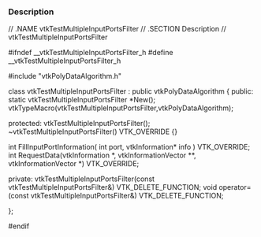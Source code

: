 ### Description
<source lang="cpp">
// .NAME vtkTestMultipleInputPortsFilter
// .SECTION Description
// vtkTestMultipleInputPortsFilter

#ifndef __vtkTestMultipleInputPortsFilter_h
#define __vtkTestMultipleInputPortsFilter_h

#include "vtkPolyDataAlgorithm.h"

class vtkTestMultipleInputPortsFilter : public vtkPolyDataAlgorithm
{
public:
  static vtkTestMultipleInputPortsFilter *New();
  vtkTypeMacro(vtkTestMultipleInputPortsFilter,vtkPolyDataAlgorithm);

protected:
  vtkTestMultipleInputPortsFilter();
  ~vtkTestMultipleInputPortsFilter() VTK_OVERRIDE {}

  int FillInputPortInformation( int port, vtkInformation* info ) VTK_OVERRIDE;
  int RequestData(vtkInformation *, vtkInformationVector **, vtkInformationVector *) VTK_OVERRIDE;

private:
  vtkTestMultipleInputPortsFilter(const vtkTestMultipleInputPortsFilter&) VTK_DELETE_FUNCTION;
  void operator=(const vtkTestMultipleInputPortsFilter&) VTK_DELETE_FUNCTION;

};

#endif
</source>
